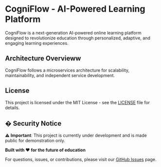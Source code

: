 # CogniFlow - AI-Powered Learning Platform

CogniFlow is a next-generation AI-powered online learning platform designed to revolutionize education through personalized, adaptive, and engaging learning experiences.

## Architecture Overvieww

CogniFlow follows a microservices architecture for scalability, maintainability, and independent service development.


## License

This project is licensed under the MIT License - see the [LICENSE](LICENSE) file for details.


## � Security Notice

⚠️ **Important**: This project is currently under development and is made public for demonstration only. 

**Built with ❤️ for the future of education**

For questions, issues, or contributions, please visit our [GitHub Issues](https://github.com/your-repo/issues) page.
